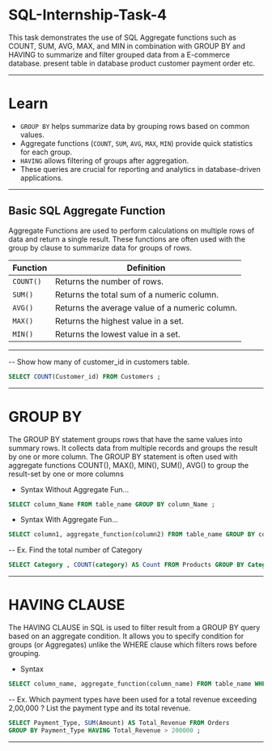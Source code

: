 # SQL-Internship-Task-4

This task demonstrates the use of SQL Aggregate functions such as COUNT, SUM, AVG, MAX, and MIN 
in combination with GROUP BY and HAVING to summarize and filter grouped data from a E-commerce database.
present table in database product customer payment order etc.

---

# Learn 

* `GROUP BY` helps summarize data by grouping rows based on common values.
* Aggregate functions (`COUNT`, `SUM`, `AVG`, `MAX`, `MIN`) provide quick statistics for each group.
* `HAVING` allows filtering of groups after aggregation.
* These queries are crucial for reporting and analytics in database-driven applications.

--- 

## Basic SQL Aggregate Function
Aggregate Functions are used to perform calculations on multiple rows of data and return a single result.
These functions are often used with the group by clause to summarize data for groups of rows.

| Function   | Definition                                                       |
| ---------- | ---------------------------------------------------------------- |
| `COUNT()`  | Returns the number of rows.                                      |
| `SUM()`    | Returns the total sum of a numeric column.                       |
| `AVG()`    | Returns the average value of a numeric column.                   |
| `MAX()`    | Returns the highest value in a set.                              |
| `MIN()`    | Returns the lowest value in a set.                               |


---

-- Show how many of customer_id in customers table.

```sql
SELECT COUNT(Customer_id) FROM Customers ;
```

--- 

# GROUP BY 
The GROUP BY statement groups rows that have the same values into summary rows. It collects data from multiple records and groups the result by one or more column.
The GROUP BY statement is often used with aggregate functions COUNT(), MAX(), MIN(), SUM(), AVG() to group the result-set by one or more columns

* Syntax  Without Aggregate Fun... 
```sql
SELECT column_Name FROM table_name GROUP BY column_Name ;
```
  
* Syntax With Aggregate Fun...
```sql
SELECT column1, aggregate_function(column2) FROM table_name GROUP BY column1;
```

-- Ex. Find the total number of Category 
```sql
SELECT Category , COUNT(category) AS Count FROM Products GROUP BY Category ; 
```
---

# HAVING CLAUSE 
The HAVING CLAUSE in SQL is used to filter result from a GROUP BY query based on an aggregate condition.
It allows you to specify condition for groups (or Aggregates) unlike the WHERE clause which filters rows before grouping.

* Syntax
```sql
SELECT column_name, aggregate_function(column_name) FROM table_name WHERE condition GROUP BY column_name HAVING aggregate_condition ORDER BY column_name ;
```

-- Ex. Which payment types have been used for a total revenue exceeding 2,00,000 ? List the payment 
type and its total revenue. 

```sql
SELECT Payment_Type, SUM(Amount) AS Total_Revenue FROM Orders 
GROUP BY Payment_Type HAVING Total_Revenue > 200000 ;
```
---






  




